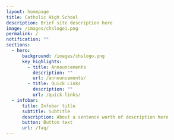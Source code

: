 ```yaml
---
layout: homepage
title: Catholic High School
description: Brief site description here
image: /images/chslogo1.png
permalink: /
notification: ""
sections:
  - hero:
      background: /images/chslogo.png
      key_highlights:
        - title: Announcements
          description: ""
          url: /announcements/
        - title: Quick Links
          description: ""
          url: /quick-links/
  - infobar:
      title: Infobar title
      subtitle: Subtitle
      description: About a sentence worth of description here
      button: Button text
      url: /faq/
---
```



